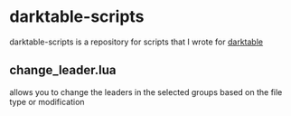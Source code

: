 # darktable-scripts

darktable-scripts is a repository for scripts that I wrote for [darktable](https://www.darktable.org/)

## change_leader.lua

allows you to change the leaders in the selected groups based on the file type or modification
